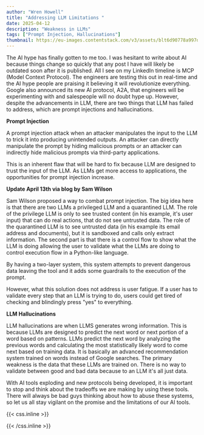 ```yaml
---
author: "Wren Howell"
title: "Addressing LLM Limitations "
date: 2025-04-12
description: "Weakness in LLMs"
tags: ["Prompt Injection, Hallucinations"]
thumbnail: https://eu-images.contentstack.com/v3/assets/blt6d90778a997de1cd/blt621ce6e29b55c494/670d41be3dbe55de0cb9db4b/LLM(1800)_Krot_Studio_Alamy.jpg?width=1280&auto=webp&quality=95&format=jpg&disable=upscale
---
```


The AI hype has finally gotten to me too. I was hesitant to write about AI because things change so quickly that any post I have will likely be outdated soon after it is published. All I see on my LinkedIn timeline is MCP (Model Context Protocol). The engineers are testing this out in real-time and the AI hype people are praising it believing it will revolutionize everything. Google also announced its new AI protocol, A2A, that engineers will be experimenting with and salespeople will no doubt hype up. However, despite the advancements in LLM, there are two things that LLM has failed to address, which are prompt injections and hallucinations.

**Prompt Injection**

A prompt injection attack when an attacker manipulates the input to the LLM to trick it into producing unintended outputs. An attacker can directly manipulate the prompt by hiding malicious prompts or an attacker can indirectly hide malicious prompts via third-party applications.

This is an inherent flaw that will be hard to fix because LLM are designed to trust the input of the LLM. As LLMs get more access to applications, the opportunities for prompt injection increase.

**Update April 13th via blog by Sam Wilson**

Sam Wilson proposed a way to combat prompt injection. The big idea here is that there are two LLMs a privileged LLM and a quarantined LLM. The role of the privilege LLM is only to see trusted content (in his example, it's user input) that can do real actions, that do not see untrusted data. The role of the quarantined LLM is to see untrusted data (in his example its email address and documents), but it is sandboxed and calls only extract information. The second part is that there is a control flow to show what the LLM is doing allowing the user to validate what the LLMs are doing to control execution flow in a Python-like language.

By having a two-layer system, this system attempts to prevent  dangerous data leaving the tool and it adds some guardrails to the execution of the prompt.

However, what this solution does not address is user fatigue. If a user has to validate every step that an LLM is trying to do, users could get tired of checking and blindingly press "yes" to everything.

**LLM Hallucinations**

LLM hallucinations are when LLMS generates wrong information. This is because LLMs are designed to predict the next word or next portion of a word based on patterns. LLMs predict the next word by analyzing the previous words and calculating the most statistically likely word to come next based on training data. It is basically an advanced recommendation system trained on words instead of Google searches. The primary weakness is the data that these LLMs are trained on. There is no way to validate between good and bad data because to an LLM it's all just data.

With AI tools exploding and new protocols being developed, it is important to stop and think about the tradeoffs we are making by using these tools. There will always be bad guys thinking about how to abuse these systems, so let us all stay vigilant on the promise and the limitations of our AI tools.


{{< css.inline >}}

<style>
.emojify {
	font-family: Apple Color Emoji, Segoe UI Emoji, NotoColorEmoji, Segoe UI Symbol, Android Emoji, EmojiSymbols;
	font-size: 2rem;
	vertical-align: middle;
}
@media screen and (max-width:650px) {
  .nowrap {
    display: block;
    margin: 25px 0;
  }
}
{{ $image := $resource.Fit "600x400" }}
</style>

{{< /css.inline >}}
